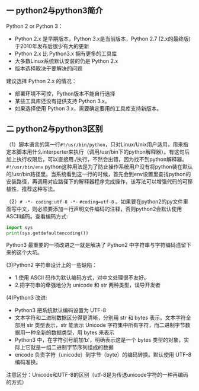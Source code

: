 ## 一 python2与python3简介

Python 2 or Python 3：
- Python 2.x 是早期版本，Python 3.x是当前版本，Python 2.7 (2.x的最终版)于2010年发布后很少有大的更新
- Python 2.x 比 Python3.x 拥有更多的工具库
- 大多数Linux系统默认安装的仍是 Python 2.x
- 版本选择取决于要解决的问题

建议选择 Python 2.x 的情况：
- 部署环境不可控，Python版本不能自行选择
- 某些工具库还没有提供支持 Python 3.x。
- 如果选择使用 Python 3.x，需要确定要用的工具库支持新版本。
    
## 二 python2与python3区别  

（1）脚本语言的第一行`#!/usr/bin/python`，只对Linux/Unix用户适用，用来指定本脚本用什么interperter来执行（调用/usr/bin下的python解释器）。有这句后加上执行权限后，可以直接用./执行，不然会出错，因为找不到python解释器。`#!/usr/bin/env` python这种用法是为了防止操作系统用户没有将python装在默认的/usr/bin路径里。当系统看到这一行的时候，首先会到env设置里查找python的安装路径，再调用对应路径下的解释器程序完成操作，该写法可以增强代码的可移植性，推荐这种写法。  

（2）`# -*- coding:utf-8 -*-` `#coding=utf-8` 。如果要在python2的py文件里面写中文，则必须要添加一行声明文件编码的注释，否则python2会默认使用ASCII编码。查看编码方式:
```py
import sys
print(sys.getdefaultencoding())
```
Python3 最重要的一项改进之一就是解决了 Python2 中字符串与字符编码遗留下来的这个大坑。

(3)Python2 字符串设计上的一些缺陷：
- 1.使用 ASCII 码作为默认编码方式，对中文处理很不友好。
- 2.把字符串的牵强地分为 unicode 和 str 两种类型，误导开发者

(4)Python3 改进:
- Python3 把系统默认编码设置为 UTF-8
- 文本字符和二进制数据区分得更清晰，分别用 str 和 bytes 表示。文本字符全部用 str 类型表示，str 能表示 Unicode 字符集中所有字符，而二进制字节数据用一种全新的数据类型，用 bytes 来表示
- Python3 中，在字符引号前加‘b'，明确表示这是一个 bytes 类型的对象，实际上它就是一组二进制字节序列组成的数据
- encode 负责字符（unicode）到字节（byte）的编码转换。默认使用 UTF-8 编码准换。

注意区分：Unicode和UTF-8的区别（utf-8是为传送unicode字符的一种再编码的方式）